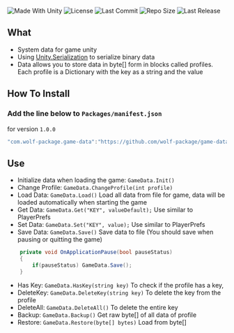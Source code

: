 <p align="left">
  <a>
    <img alt="Made With Unity" src="https://img.shields.io/badge/made%20with-Unity-57b9d3.svg?logo=Unity">
  </a>
  <a>
    <img alt="License" src="https://img.shields.io/github/license/wolf-package/game-data-unity?logo=github">
  </a>
  <a>
    <img alt="Last Commit" src="https://img.shields.io/github/last-commit/wolf-package/game-data-unity?logo=Mapbox&color=orange">
  </a>
  <a>
    <img alt="Repo Size" src="https://img.shields.io/github/repo-size/wolf-package/game-data-unity?logo=VirtualBox">
  </a>
  <a>
    <img alt="Last Release" src="https://img.shields.io/github/v/release/wolf-package/game-data-unity?include_prereleases&logo=Dropbox&color=yellow">
  </a>
</p>

## What
- System data for game unity
- Using [Unity.Serialization](https://docs.unity3d.com/Packages/com.unity.serialization@3.1/manual/index.html) to serialize binary data
- Data allows you to store data in byte[] form in blocks called profiles. Each profile is a Dictionary with the key as a string and the value
## How To Install
### Add the line below to `Packages/manifest.json`

for version `1.0.0`
```csharp
"com.wolf-package.game-data":"https://github.com/wolf-package/game-data-unity.git#1.0.0",
```
## Use

- Initialize data when loading the game: `GameData.Init()`
- Change Profile: `GameData.ChangeProfile(int profile)`
- Load Data: `GameData.Load()` Load all data from file for game, data will be loaded automatically when starting the game
- Get Data: `GameData.Get("KEY", valueDefault);` Use similar to PlayerPrefs
- Set Data: `GameData.Set("KEY", value);` Use similar to PlayerPrefs
- Save Data: `GameData.Save()` Save data to file (You should save when pausing or quitting the game)
```csharp
    private void OnApplicationPause(bool pauseStatus)
    {
        if(pauseStatus) GameData.Save();
    }
```
- Has Key: `GameData.HasKey(string key)` To check if the profile has a key,
- DeleteKey: `GameData.DeleteKey(string key)` To delete the key from the profile
- DeleteAll: `GameData.DeleteAll()` To delete the entire key
- Backup: `GameData.Backup()` Get raw byte[] of all data of profile
- Restore: `GameData.Restore(byte[] bytes)` Load from byte[]